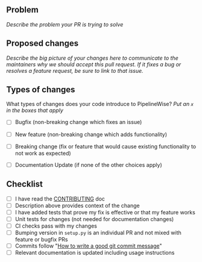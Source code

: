 ## Problem

_Describe the problem your PR is trying to solve_

## Proposed changes

_Describe the big picture of your changes here to communicate to the maintainers why we should accept this pull request. 
If it fixes a bug or resolves a feature request, be sure to link to that issue._


## Types of changes

What types of changes does your code introduce to PipelineWise?
_Put an `x` in the boxes that apply_

- [ ] Bugfix (non-breaking change which fixes an issue)
- [ ] New feature (non-breaking change which adds functionality)
- [ ] Breaking change (fix or feature that would cause existing functionality to not work as expected)
- [ ] Documentation Update (if none of the other choices apply)


## Checklist

- [ ] I have read the [CONTRIBUTING](../CONTRIBUTING.md) doc
- [ ] Description above provides context of the change
- [ ] I have added tests that prove my fix is effective or that my feature works
- [ ] Unit tests for changes (not needed for documentation changes)
- [ ] CI checks pass with my changes
- [ ] Bumping version in `setup.py` is an individual PR and not mixed with feature or bugfix PRs
- [ ] Commits follow "[How to write a good git commit message](http://chris.beams.io/posts/git-commit/)"
- [ ] Relevant documentation is updated including usage instructions
